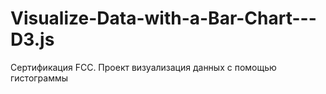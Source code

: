 # Visualize-Data-with-a-Bar-Chart---D3.js
Сертификация FCC.  Проект визуализация данных с помощью гистограммы
